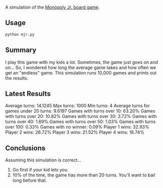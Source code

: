 A simulation of the [Monopoly Jr. board game](https://www.hasbro.com/en-us/product/monopoly-jr-board-game).

## Usage

```bash
python mjr.py
```

## Summary

I play this game with my kids a lot. Sometimes, the game just goes
on and on... So, I wondered how long the average game takes and how often we get an "endless" game. This simulation runs 10,000 games and prints out the results.

## Latest Results

Average turns: 14.1245
Max turns: 1000
Min turns: 4
Average turns for games under 20 turns: 9.6197
Games with turns over 10: 63.20%
Games with turns over 20: 10.82%
Games with turns over 30: 3.72%
Games with turns over 40: 1.69%
Games with turns over 50: 1.03%
Games with turns over 100: 0.33%
Games with no winner: 0.09%
Player 1 wins: 32.93%
Player 2 wins: 26.72%
Player 3 wins: 21.52%
Player 4 wins: 18.74%

## Conclusions

Assuming this simulation is correct...

1. Go first if your kid lets you.
2. 10% of the time, the game has more than 20 turns. You'll want to bail long before that.
